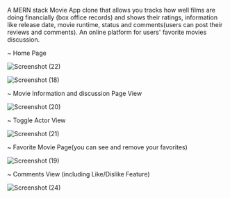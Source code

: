 A MERN stack Movie App clone that allows you tracks how well films are doing financially (box office records) and shows their ratings, information like release date, movie runtime, status and comments(users can post their reviews and comments). An online platform for users' favorite movies discussion.

~ Home Page

![Screenshot (22)](https://user-images.githubusercontent.com/41477167/93238598-4a803b80-f79f-11ea-840e-f9391a93f97f.png)

![Screenshot (18)](https://user-images.githubusercontent.com/41477167/93237888-58818c80-f79e-11ea-82f1-c580dfc00343.png)


~ Movie Information and discussion Page View

![Screenshot (20)](https://user-images.githubusercontent.com/41477167/93238103-9bdbfb00-f79e-11ea-8b9a-7525801ba90c.png)

~ Toggle Actor View

![Screenshot (21)](https://user-images.githubusercontent.com/41477167/93238232-cb8b0300-f79e-11ea-9bdb-115433bfe97c.png)


~ Favorite Movie Page(you can see and remove your favorites)

![Screenshot (19)](https://user-images.githubusercontent.com/41477167/93238387-fbd2a180-f79e-11ea-9393-5fd8d690c0b7.png)


~ Comments View (including Like/Dislike Feature)

![Screenshot (24)](https://user-images.githubusercontent.com/41477167/93238819-916e3100-f79f-11ea-9d2e-85321f945363.png)




